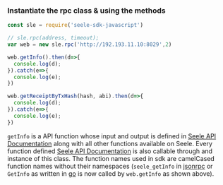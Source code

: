 ### Instantiate the rpc class & using the methods

```javascript
const sle = require('seele-sdk-javascript')

// sle.rpc(address, timeout);
var web = new sle.rpc('http://192.193.11.10:8029',2)

web.getInfo().then(d=>{
  console.log(d);
}).catch(e=>{
  console.log(e);
})

web.getReceiptByTxHash(hash, abi).then(d=>{
  console.log(d);
}).catch(e=>{
  console.log(e);
})

```

```getInfo``` is a API function whose input and output is defined in [Seele API Documentation](https://seeletech.gitbook.io/wiki/developer/api/api) along with all other functions available on Seele. Every function defined [Seele API Documentation](https://seeletech.gitbook.io/wiki/developer/api/api) is also callable through and instance of this class. The function names used in sdk are camelCased function names without their namespaces (```seele_getInfo``` in [jsonrpc]() or ```GetInfo``` as written in [go]() is now called by ```web.getInfo``` as shown above).
